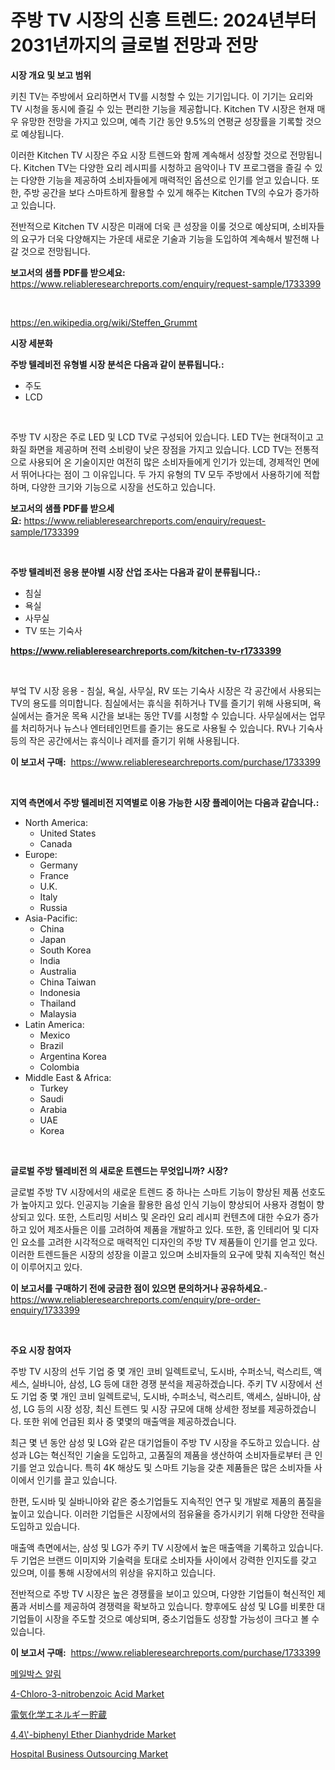 <p><h1>주방 TV 시장의 신흥 트렌드: 2024년부터 2031년까지의 글로벌 전망과 전망</h1></p><p><strong>시장 개요 및 보고 범위</strong></p>
<p><p>키친 TV는 주방에서 요리하면서 TV를 시청할 수 있는 기기입니다. 이 기기는 요리와 TV 시청을 동시에 즐길 수 있는 편리한 기능을 제공합니다. Kitchen TV 시장은 현재 매우 유망한 전망을 가지고 있으며, 예측 기간 동안 9.5%의 연평균 성장률을 기록할 것으로 예상됩니다. </p><p>이러한 Kitchen TV 시장은 주요 시장 트렌드와 함께 계속해서 성장할 것으로 전망됩니다. Kitchen TV는 다양한 요리 레시피를 시청하고 음악이나 TV 프로그램을 즐길 수 있는 다양한 기능을 제공하여 소비자들에게 매력적인 옵션으로 인기를 얻고 있습니다. 또한, 주방 공간을 보다 스마트하게 활용할 수 있게 해주는 Kitchen TV의 수요가 증가하고 있습니다.</p><p>전반적으로 Kitchen TV 시장은 미래에 더욱 큰 성장을 이룰 것으로 예상되며, 소비자들의 요구가 더욱 다양해지는 가운데 새로운 기술과 기능을 도입하여 계속해서 발전해 나갈 것으로 전망됩니다.</p></p>
<p><strong>보고서의 샘플 PDF를 받으세요:</strong> <a href="https://www.reliableresearchreports.com/enquiry/request-sample/1733399">https://www.reliableresearchreports.com/enquiry/request-sample/1733399</a></p>
<p>&nbsp;</p>
<p><a href="https://en.wikipedia.org/wiki/Steffen_Grummt">https://en.wikipedia.org/wiki/Steffen_Grummt</a></p>
<p><strong>시장 세분화</strong></p>
<p><strong>주방 텔레비전 유형별 시장 분석은 다음과 같이 분류됩니다.:</strong></p>
<p><ul><li>주도</li><li>LCD</li></ul></p>
<p>&nbsp;</p>
<p><p>주방 TV 시장은 주로 LED 및 LCD TV로 구성되어 있습니다. LED TV는 현대적이고 고화질 화면을 제공하며 전력 소비량이 낮은 장점을 가지고 있습니다. LCD TV는 전통적으로 사용되어 온 기술이지만 여전히 많은 소비자들에게 인기가 있는데, 경제적인 면에서 뛰어나다는 점이 그 이유입니다. 두 가지 유형의 TV 모두 주방에서 사용하기에 적합하며, 다양한 크기와 기능으로 시장을 선도하고 있습니다.</p></p>
<p><strong>보고서의 샘플 PDF를 받으세요:</strong>&nbsp;<a href="https://www.reliableresearchreports.com/enquiry/request-sample/1733399">https://www.reliableresearchreports.com/enquiry/request-sample/1733399</a></p>
<p>&nbsp;</p>
<p><strong> 주방 텔레비전 응용 분야별 시장 산업 조사는 다음과 같이 분류됩니다.:</strong></p>
<p><ul><li>침실</li><li>욕실</li><li>사무실</li><li>TV 또는 기숙사</li></ul></p>
<p><strong><a href="https://www.reliableresearchreports.com/kitchen-tv-r1733399">https://www.reliableresearchreports.com/kitchen-tv-r1733399</a></strong></p>
<p>&nbsp;</p>
<p><p>부엌 TV 시장 응용 - 침실, 욕실, 사무실, RV 또는 기숙사 시장은 각 공간에서 사용되는 TV의 용도를 의미합니다. 침실에서는 휴식을 취하거나 TV를 즐기기 위해 사용되며, 욕실에서는 즐거운 목욕 시간을 보내는 동안 TV를 시청할 수 있습니다. 사무실에서는 업무를 처리하거나 뉴스나 엔터테인먼트를 즐기는 용도로 사용될 수 있습니다. RV나 기숙사 등의 작은 공간에서는 휴식이나 레저를 즐기기 위해 사용됩니다.</p></p>
<p><strong>이 보고서 구매:</strong>&nbsp; <a href="https://www.reliableresearchreports.com/purchase/1733399">https://www.reliableresearchreports.com/purchase/1733399</a></p>
<p>&nbsp;</p>
<p><strong>지역 측면에서 주방 텔레비전 지역별로 이용 가능한 시장 플레이어는 다음과 같습니다.:</strong></p>
<p><ul>
    <li>
        North America:
        <ul>
            <li>United States</li>
            <li>Canada</li>
        </ul>
    </li>
    <li>
        Europe:
        <ul>
            <li>Germany</li>
            <li>France</li>
            <li>U.K.</li>
            <li>Italy</li>
            <li>Russia</li>
        </ul>
    </li>
    <li>
        Asia-Pacific:
        <ul>
            <li>China</li>
            <li>Japan</li>
            <li>South Korea</li>
            <li>India</li>
            <li>Australia</li>
            <li>China Taiwan</li>
            <li>Indonesia</li>
            <li>Thailand</li>
            <li>Malaysia</li>
        </ul>
    </li>
    <li>
        Latin America:
        <ul>
            <li>Mexico</li>
            <li>Brazil</li>
            <li>Argentina Korea</li>
            <li>Colombia</li>
        </ul>
    </li>
    <li>
        Middle East & Africa:
        <ul>
            <li>Turkey</li>
            <li>Saudi</li>
            <li>Arabia</li>
            <li>UAE</li>
            <li>Korea</li>
        </ul>
    </li>
    </ul></p>
<p>&nbsp;</p>
<p><strong>글로벌 주방 텔레비전 의 새로운 트렌드는 무엇입니까? 시장?</strong></p>
<p><p>글로벌 주방 TV 시장에서의 새로운 트렌드 중 하나는 스마트 기능이 향상된 제품 선호도가 높아지고 있다. 인공지능 기술을 활용한 음성 인식 기능이 향상되어 사용자 경험이 향상되고 있다. 또한, 스트리밍 서비스 및 온라인 요리 레시피 컨텐츠에 대한 수요가 증가하고 있어 제조사들은 이를 고려하여 제품을 개발하고 있다. 또한, 홈 인테리어 및 디자인 요소를 고려한 시각적으로 매력적인 디자인의 주방 TV 제품들이 인기를 얻고 있다. 이러한 트렌드들은 시장의 성장을 이끌고 있으며 소비자들의 요구에 맞춰 지속적인 혁신이 이루어지고 있다.</p></p>
<p><strong>이 보고서를 구매하기 전에 궁금한 점이 있으면 문의하거나 공유하세요.</strong>- <a href="https://www.reliableresearchreports.com/enquiry/pre-order-enquiry/1733399">https://www.reliableresearchreports.com/enquiry/pre-order-enquiry/1733399</a></p>
<p>&nbsp;</p>
<p><strong>주요 시장 참여자</strong></p>
<p><p>주방 TV 시장의 선두 기업 중 몇 개인 코비 일렉트로닉, 도시바, 수퍼소닉, 럭스리트, 액세스, 실바니아, 삼성, LG 등에 대한 경쟁 분석을 제공하겠습니다. 주키 TV 시장에서 선도 기업 중 몇 개인 코비 일렉트로닉, 도시바, 수퍼소닉, 럭스리트, 액세스, 실바니아, 삼성, LG 등의 시장 성장, 최신 트렌드 및 시장 규모에 대해 상세한 정보를 제공하겠습니다. 또한 위에 언급된 회사 중 몇몇의 매출액을 제공하겠습니다.</p><p>최근 몇 년 동안 삼성 및 LG와 같은 대기업들이 주방 TV 시장을 주도하고 있습니다. 삼성과 LG는 혁신적인 기술을 도입하고, 고품질의 제품을 생산하여 소비자들로부터 큰 인기를 얻고 있습니다. 특히 4K 해상도 및 스마트 기능을 갖춘 제품들은 많은 소비자들 사이에서 인기를 끌고 있습니다.</p><p>한편, 도시바 및 실바니아와 같은 중소기업들도 지속적인 연구 및 개발로 제품의 품질을 높이고 있습니다. 이러한 기업들은 시장에서의 점유율을 증가시키기 위해 다양한 전략을 도입하고 있습니다.</p><p>매출액 측면에서는, 삼성 및 LG가 주키 TV 시장에서 높은 매출액을 기록하고 있습니다. 두 기업은 브랜드 이미지와 기술력을 토대로 소비자들 사이에서 강력한 인지도를 갖고 있으며, 이를 통해 시장에서의 위상을 유지하고 있습니다.</p><p>전반적으로 주방 TV 시장은 높은 경쟁률을 보이고 있으며, 다양한 기업들이 혁신적인 제품과 서비스를 제공하여 경쟁력을 확보하고 있습니다. 향후에도 삼성 및 LG를 비롯한 대기업들이 시장을 주도할 것으로 예상되며, 중소기업들도 성장할 가능성이 크다고 볼 수 있습니다.</p></p>
<p><strong>이 보고서 구매:</strong>&nbsp;&nbsp;<a href="https://www.reliableresearchreports.com/purchase/1733399">https://www.reliableresearchreports.com/purchase/1733399</a></p>
<p><p><a href="https://github.com/shampaakter36/Market-Research-Report-List-1/blob/main/4073332185752.md">메일박스 알림</a></p><p><a href="https://github.com/gordonLyman1905/Market-Research-Report-List-1/blob/main/4-chloro-3-nitrobenzoic-acid-market.md">4-Chloro-3-nitrobenzoic Acid Market</a></p><p><a href="https://github.com/RandallRunte2023/Market-Research-Report-List-2/blob/main/4034308183138.md">電気化学エネルギー貯蔵</a></p><p><a href="https://github.com/DelaneyWill28/Market-Research-Report-List-1/blob/main/44-biphenyl-ether-dianhydride-market.md">4,4\'-biphenyl Ether Dianhydride Market</a></p><p><a href="https://issuu.com/reportprime-2/docs/hospital-business-outsourcing-market-size-2030.ppt">Hospital Business Outsourcing Market</a></p></p>